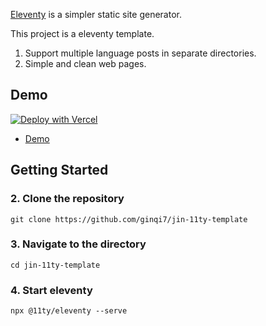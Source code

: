 [Eleventy](https://github.com/11ty/eleventy) is a simpler static site generator.


This project is a eleventy template.

1. Support multiple language posts in separate directories.
2. Simple and clean web pages.

## Demo

[![Deploy with Vercel](https://vercel.com/button)](https://vercel.com/new/clone?repository-url=https%3A%2F%2Fgithub.com%2Fginqi7%2jin-11ty-template)

- [Demo](jin-11ty-template.vercel.app)


## Getting Started

### 2. Clone the repository

```
git clone https://github.com/ginqi7/jin-11ty-template
```

### 3. Navigate to the directory

```
cd jin-11ty-template
```

### 4. Start eleventy

```
npx @11ty/eleventy --serve
```
